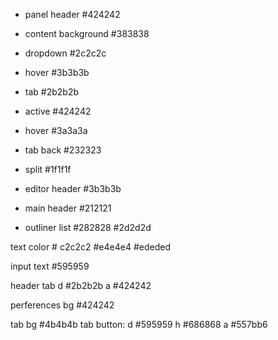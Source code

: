 
 * panel header #424242
  * content background #383838

 * dropdown #2c2c2c
  * hover #3b3b3b

 * tab #2b2b2b
  * active #424242
  * hover #3a3a3a

 * tab back #232323

 * split #1f1f1f

 * editor header #3b3b3b

 * main header #212121

 * outliner list
  #282828
  #2d2d2d

  text color # c2c2c2
  #e4e4e4
  #ededed

input text #595959

header tab
 d #2b2b2b
 a #424242

 perferences
  bg #424242
  
tab bg #4b4b4b
  tab button:
   d #595959
   h #686868
   a #557bb6
  